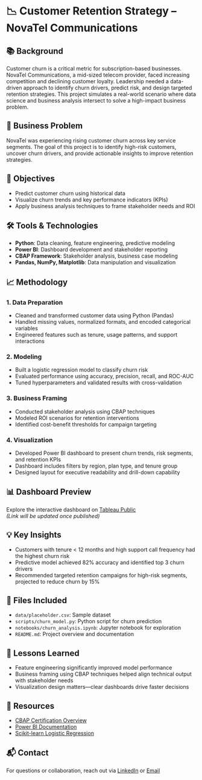 # 📉 Customer Retention Strategy – NovaTel Communications

## 📚 Background

Customer churn is a critical metric for subscription-based businesses. NovaTel Communications, a mid-sized telecom provider, faced increasing competition and declining customer loyalty. Leadership needed a data-driven approach to identify churn drivers, predict risk, and design targeted retention strategies. This project simulates a real-world scenario where data science and business analysis intersect to solve a high-impact business problem.

## 🧠 Business Problem

NovaTel was experiencing rising customer churn across key service segments. The goal of this project is to identify high-risk customers, uncover churn drivers, and provide actionable insights to improve retention strategies.

## 🎯 Objectives

- Predict customer churn using historical data
- Visualize churn trends and key performance indicators (KPIs)
- Apply business analysis techniques to frame stakeholder needs and ROI

## 🛠️ Tools & Technologies

- **Python**: Data cleaning, feature engineering, predictive modeling
- **Power BI**: Dashboard development and stakeholder reporting
- **CBAP Framework**: Stakeholder analysis, business case modeling
- **Pandas, NumPy, Matplotlib**: Data manipulation and visualization

## 📈 Methodology

### 1. Data Preparation  
- Cleaned and transformed customer data using Python (Pandas)  
- Handled missing values, normalized formats, and encoded categorical variables  
- Engineered features such as tenure, usage patterns, and support interactions

### 2. Modeling  
- Built a logistic regression model to classify churn risk  
- Evaluated performance using accuracy, precision, recall, and ROC-AUC  
- Tuned hyperparameters and validated results with cross-validation

### 3. Business Framing  
- Conducted stakeholder analysis using CBAP techniques  
- Modeled ROI scenarios for retention interventions  
- Identified cost-benefit thresholds for campaign targeting

### 4. Visualization  
- Developed Power BI dashboard to present churn trends, risk segments, and retention KPIs  
- Dashboard includes filters by region, plan type, and tenure group  
- Designed layout for executive readability and drill-down capability

## 📊 Dashboard Preview

Explore the interactive dashboard on [Tableau Public](https://public.tableau.com/profile/zach.breeden#!/)  
_(Link will be updated once published)_

## 💡 Key Insights

- Customers with tenure < 12 months and high support call frequency had the highest churn risk  
- Predictive model achieved 82% accuracy and identified top 3 churn drivers  
- Recommended targeted retention campaigns for high-risk segments, projected to reduce churn by 15%

## 📁 Files Included

- `data/placeholder.csv`: Sample dataset  
- `scripts/churn_model.py`: Python script for churn prediction  
- `notebooks/churn_analysis.ipynb`: Jupyter notebook for exploration  
- `README.md`: Project overview and documentation

## 📘 Lessons Learned

- Feature engineering significantly improved model performance  
- Business framing using CBAP techniques helped align technical output with stakeholder needs  
- Visualization design matters—clear dashboards drive faster decisions

## 🔗 Resources

- [CBAP Certification Overview](https://www.iiba.org/certification/cbap/)  
- [Power BI Documentation](https://learn.microsoft.com/en-us/power-bi/)  
- [Scikit-learn Logistic Regression](https://scikit-learn.org/stable/modules/generated/sklearn.linear_model.LogisticRegression.html)

## 📬 Contact

For questions or collaboration, reach out via [LinkedIn](https://www.linkedin.com/in/zachrybreeden) or [Email](mailto:zachbreeden1976@icloud.com)
